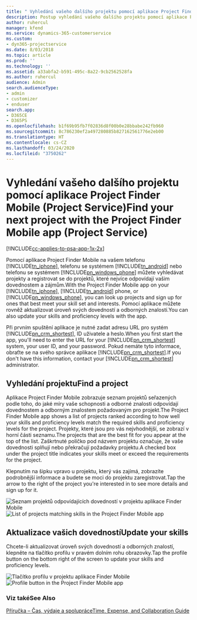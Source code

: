 ```yaml
---
title: " Vyhledání vašeho dalšího projektu pomocí aplikace Project Finder Mobile"
description: Postup vyhledání vašeho dalšího projektu pomocí aplikace Project Finder Mobile pro Project Service
author: ruhercul
manager: kfend
ms.service: dynamics-365-customerservice
ms.custom:
- dyn365-projectservice
ms.date: 8/03/2018
ms.topic: article
ms.prod: ''
ms.technology: ''
ms.assetid: a33abfa2-b591-495c-8a22-9cb2562528fa
ms.author: ruhercul
audience: Admin
search.audienceType:
- admin
- customizer
- enduser
search.app:
- D365CE
- D365PS
ms.openlocfilehash: b1f69b95fb7f02836d8f00b0e28bbabe242fb960
ms.sourcegitcommit: 8c786230ef2a497280885b827162561776e2eb00
ms.translationtype: HT
ms.contentlocale: cs-CZ
ms.lasthandoff: 03/24/2020
ms.locfileid: "3750262"
---
```

# <a name="find-your-next-project-with-the-project-finder-mobile-app-project-service"></a><span data-ttu-id="41905-103">Vyhledání vašeho dalšího projektu pomocí aplikace Project Finder Mobile (Project Service)</span><span class="sxs-lookup"><span data-stu-id="41905-103">Find your next project with the Project Finder Mobile app (Project Service)</span></span>

[!INCLUDE[cc-applies-to-psa-app-1x-2x](../includes/cc-applies-to-psa-app-1x-2x.md)]

<span data-ttu-id="41905-104">Pomocí aplikace Project Finder Mobile na vašem telefonu [!INCLUDE[tn_iphone](../includes/tn-iphone.md)], telefonu se systémem [!INCLUDE[tn_android](../includes/tn-android.md)] nebo telefonu se systémem [!INCLUDE[pn_windows_phone](../includes/pn-windows-phone.md)] můžete vyhledávat projekty a registrovat se do projektů, které nejvíce odpovídají vašim dovednostem a zájmům.</span><span class="sxs-lookup"><span data-stu-id="41905-104">With the Project Finder Mobile app on your [!INCLUDE[tn_iphone](../includes/tn-iphone.md)], [!INCLUDE[tn_android](../includes/tn-android.md)] phone, or [!INCLUDE[pn_windows_phone](../includes/pn-windows-phone.md)], you can look up projects and sign up for ones that best meet your skill set and interests.</span></span> <span data-ttu-id="41905-105">Pomocí aplikace můžete rovněž aktualizovat úroveň svých dovedností a odborných znalostí.</span><span class="sxs-lookup"><span data-stu-id="41905-105">You can also update your skills and proficiency levels with the app.</span></span>  
  
 <span data-ttu-id="41905-106">Při prvním spuštění aplikace je nutné zadat adresu URL pro systém [!INCLUDE[pn_crm_shortest](../includes/pn-crm-shortest.md)], ID uživatele a heslo.</span><span class="sxs-lookup"><span data-stu-id="41905-106">When you first start the app, you'll need to enter the URL for your [!INCLUDE[pn_crm_shortest](../includes/pn-crm-shortest.md)] system, your user ID, and your password.</span></span> <span data-ttu-id="41905-107">Pokud nemáte tyto informace, obraťte se na svého správce aplikace [!INCLUDE[pn_crm_shortest](../includes/pn-crm-shortest.md)].</span><span class="sxs-lookup"><span data-stu-id="41905-107">If you don't have this information,  contact your [!INCLUDE[pn_crm_shortest](../includes/pn-crm-shortest.md)] administrator.</span></span>  
  
## <a name="find-a-project"></a><span data-ttu-id="41905-108">Vyhledání projektu</span><span class="sxs-lookup"><span data-stu-id="41905-108">Find a project</span></span>  
 <span data-ttu-id="41905-109">Aplikace Project Finder Mobile zobrazuje seznam projektů seřazených podle toho, do jaké míry vaše schopnosti a odborné znalosti odpovídají dovednostem a odborným znalostem požadovaným pro projekt.</span><span class="sxs-lookup"><span data-stu-id="41905-109">The Project Finder Mobile app shows a list of projects ranked according to how well your skills and proficiency levels match the required skills and proficiency levels for the project.</span></span> <span data-ttu-id="41905-110">Projekty, které jsou pro vás nejvhodnější, se zobrazí v horní části seznamu.</span><span class="sxs-lookup"><span data-stu-id="41905-110">The projects that are the best fit for you appear at the top of the list.</span></span> <span data-ttu-id="41905-111">Zaškrtnuté políčko pod názvem projektu označuje, že vaše dovednosti splňují nebo překračují požadavky projektu.</span><span class="sxs-lookup"><span data-stu-id="41905-111">A checked box under the project title indicates your skills meet or exceed the requirements for the project.</span></span>  
  
 <span data-ttu-id="41905-112">Klepnutím na šipku vpravo u projektu, který vás zajímá, zobrazíte podrobnější informace a budete se moci do projektu zaregistrovat.</span><span class="sxs-lookup"><span data-stu-id="41905-112">Tap the arrow to the right of the project you're interested in to see more details and sign up for it.</span></span>  
  
 <span data-ttu-id="41905-113">![Seznam projektů odpovídajících dovedností v projektu aplikace Finder Mobile](../project-service/media/project-service-project-finder-list.png "Seznam projektů odpovídajících dovedností v projektu aplikace Finder Mobile")</span><span class="sxs-lookup"><span data-stu-id="41905-113">![List of projects matching skills in the Project Finder Mobile app](../project-service/media/project-service-project-finder-list.png "List of projects matching skills in the Project Finder Mobile app")</span></span>  
  
## <a name="update-your-skills"></a><span data-ttu-id="41905-114">Aktualizace vašich dovedností</span><span class="sxs-lookup"><span data-stu-id="41905-114">Update your skills</span></span>  
 <span data-ttu-id="41905-115">Chcete-li aktualizovat úroveň svých dovedností a odborných znalostí, klepněte na tlačítko profilu v pravém dolním rohu obrazovky.</span><span class="sxs-lookup"><span data-stu-id="41905-115">Tap the profile button on the bottom right of the screen to update your skills and proficiency levels.</span></span>  
  
 <span data-ttu-id="41905-116">![Tlačítko profilu v projektu aplikace Finder Mobile](../project-service/media/project-service-project-finder-profile.png "Tlačítko profilu v projektu aplikace Finder Mobile")</span><span class="sxs-lookup"><span data-stu-id="41905-116">![Profile button in the Project Finder Mobile app](../project-service/media/project-service-project-finder-profile.png "Profile button in the Project Finder Mobile app")</span></span>  
  
### <a name="see-also"></a><span data-ttu-id="41905-117">Viz také</span><span class="sxs-lookup"><span data-stu-id="41905-117">See Also</span></span>  
 [<span data-ttu-id="41905-118">Příručka – Čas, výdaje a spolupráce</span><span class="sxs-lookup"><span data-stu-id="41905-118">Time, Expense, and Collaboration Guide</span></span>](../project-service/time-expense-collaboration-guide.md)
